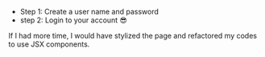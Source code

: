 - Step 1: Create a user name and password
- step 2: Login to your account 😎

If I had more time, I would have stylized the page and refactored my codes to use JSX components.